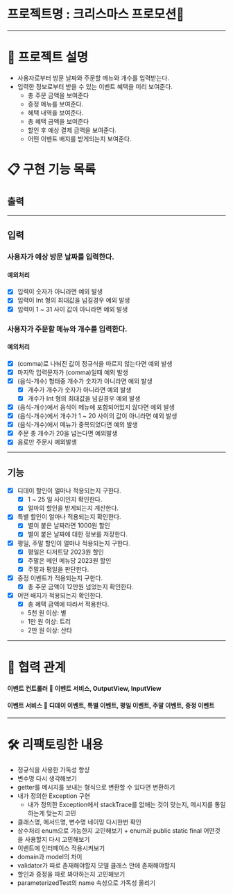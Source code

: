 # 프로젝트명 :  크리스마스 프로모션🎉

---

# 📖 프로젝트 설명

- 사용자로부터 방문 날짜와 주문할 메뉴와 개수를 입력받는다.
- 입력한 정보로부터 받을 수 있는 이벤트 혜택을 미리 보여준다.
    - 총 주문 금액을 보여준다
    - 증정 메뉴를 보여준다.
    - 혜택 내역을 보여준다.
    - 총 혜택 금액을 보여준다
    - 할인 후 예상 결제 금액을 보여준다.
    - 어떤 이벤트 배지를 받게되는지 보여준다.

# 📋 구현 기능 목록

## 출력

---

## 입력

### 사용자가 예상 방문 날짜를 입력한다.

#### 예외처리

- [x] 입력이 숫자가 아니라면 예외 발생
- [x] 입력이 Int 형의 최대값을 넘길경우 예외 발생
- [x] 입력이 1 ~ 31 사이 값이 아니라면 예외 발생

### 사용자가 주문할 메뉴와 개수를 입력한다.

#### 예외처리

- [x] (comma)로 나눠진 값이 정규식을 따르지 않는다면 예외 발생
- [x] 마지막 입력문자가 (comma)일때 예외 발생
- [x] (음식-개수) 형태중 개수가 숫자가 아니라면 예외 발생
    - [x] 개수가 개수가 숫자가 아니라면 예외 발생
    - [x] 개수가 Int 형의 최대값을 넘길경우 예외 발생
- [x] (음식-개수)에서 음식이 메뉴에 포함되어있지 않다면 예외 발생
- [x] (음식-개수)에서 개수가 1 ~ 20 사이의 값이 아니라면 예외 발생
- [x] (음식-개수)에서 메뉴가 중복되었다면 예외 발생
- [x] 주문 총 개수가 20을 넘는다면 예외발생
- [x] 음료만 주문시 예외발생

---

## 기능

- [x] 디데이 할인이 얼마나 적용되는지 구한다.
    - [x] 1 ~ 25 일 사이인지 확인한다.
    - [x] 얼마의 할인을 받게되는지 계산한다.
- [x] 특별 할인이 얼마나 적용되는지 확인한다.
    - [x] 별이 붙은 날짜라면 1000원 할인
    - [x] 별이 붙은 날짜에 대한 정보를 저장한다.
- [x] 평일, 주말 할인이 얼마나 적용되는지 구한다.
    - [x] 평일은 디저트당 2023원 할인
    - [x] 주말은 메인 메뉴당 2023원 할인
    - [x] 주말과 평일을 판단한다.
- [x] 증정 이벤트가 적용되는지 구한다.
    - [x] 총 주문 금액이 12만원 넘었는지 확인한다.
- [x] 어떤 배지가 적용되는지 확인한다.
    - [x] 총 혜택 금액에 따라서 적용한다.
    - 5천 원 이상: 별
    - 1만 원 이상: 트리
    - 2만 원 이상: 산타

---

# 🤝 협력 관계

#### 이벤트 컨트롤러 🤝 이벤트 서비스, OutputView, InputView

#### 이벤트 서비스 🤝 디데이 이벤트, 특별 이벤트, 평일 이벤트, 주말 이벤트, 증정 이벤트

---

# 🛠 리팩토링한 내용

- 정규식을 사용한 가독성 향샹
- 변수명 다시 생각해보기
- getter를 메시지를 보내는 형식으로 변환할 수 있다면 변환하기
- 내가 정의한 Exception 구현
    - 내가 정의한 Exception에서 stackTrace를 없애는 것이 맞는지, 메시지를 통일하는게 맞는지 고민
- 클래스명, 메서드명, 변수명 네이밍 다시한번 확인
- 상수처리 enum으로 가능한지 고민해보기 + enum과 public static final 어떤것을 사용할지 다시 고민해보기
- 이벤트에 인터페이스 적용시켜보기
- domain과 model의 차이
- validator가 따로 존재해야할지 모델 클래스 안에 존재해야할지
- 할인과 증정을 따로 봐야하는지 고민해보기
- parameterizedTest의 name 속성으로 가독성 올리기

